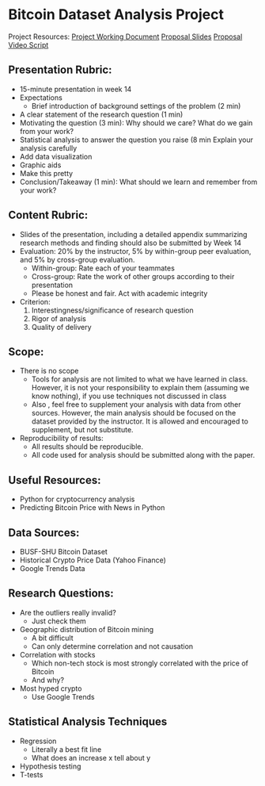 # Bitcoin Dataset Analysis Project

Project Resources:
[Project Working Document](https://docs.google.com/document/d/1C2lyHeIPJA2I4QPfz0SOv1lIj86oaogqGy9ZbJR0iRw/edit?usp=sharing)
[Proposal Slides](https://docs.google.com/presentation/d/1_c-I30xfuyo_gHj3XFrR2-xOTXmEChZ7-cuqYBnxYc0/edit?usp=sharing)
[Proposal Video Script](https://docs.google.com/document/d/1MExfUHWLeqnEdA80qrp3M74KzJRYazh5r0Z06EnTfL0/edit?usp=sharing)

## Presentation Rubric:
- 15-minute presentation in week 14
- Expectations
    - Brief introduction of background settings of the problem (2 min)
- A clear statement of the research question (1 min)
- Motivating the question (3 min): Why should we care? What do we gain from your work?
- Statistical analysis to answer the question you raise (8 min Explain your analysis carefully
- Add data visualization
- Graphic aids
- Make this pretty
- Conclusion/Takeaway (1 min): What should we learn and remember from your work?
    
## Content Rubric:
- Slides of the presentation, including a detailed appendix summarizing research methods and finding should also be submitted by Week 14
- Evaluation: 20% by the instructor, 5% by within-group peer evaluation, and 5% by cross-group evaluation.
    - Within-group: Rate each of your teammates
    - Cross-group: Rate the work of other groups according to their presentation
    - Please be honest and fair. Act with academic integrity
- Criterion: 
    1. Interestingness/significance of research question 
    2. Rigor of analysis 
    3. Quality of delivery
    
## Scope: 
- There is no scope
    - Tools for analysis are not limited to what we have learned in class. However, it is not your responsibility to explain them (assuming we know nothing), if you use techniques not discussed in class
    - Also , feel free to supplement your analysis with data from other sources. However, the main analysis should be focused on the dataset provided by the instructor. It is allowed and encouraged to supplement, but not substitute.
- Reproducibility of results: 
    - All results should be reproducible. 
    - All code used for analysis should be submitted along with the paper. 
    
## Useful Resources:
- Python for cryptocurrency analysis
- Predicting Bitcoin Price with News in Python

## Data Sources:
- BUSF-SHU Bitcoin Dataset
- Historical Crypto Price Data (Yahoo Finance)
- Google Trends Data

## Research Questions:
- Are the outliers really invalid?
    - Just check them 
- Geographic distribution of Bitcoin mining
    - A bit difficult
    - Can only determine correlation and not causation
- Correlation with stocks
    - Which non-tech stock is most strongly correlated with the price of Bitcoin
    - And why?
- Most hyped crypto
    - Use Google Trends

## Statistical Analysis Techniques
- Regression
    - Literally a best fit line
    - What does an increase x tell about y 
- Hypothesis testing
- T-tests
